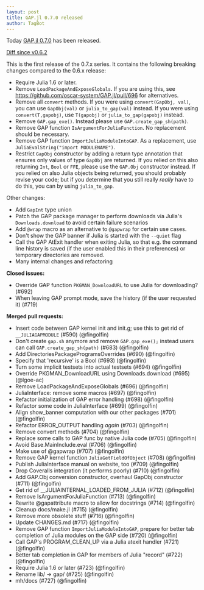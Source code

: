 ```yaml
---
layout: post
title: GAP.jl 0.7.0 released
author: TagBot
---
```


Today [GAP.jl 0.7.0](https://github.com/oscar-system/GAP.jl/releases/tag/v0.7.0) has
been released.

[Diff since v0.6.2](https://github.com/oscar-system/GAP.jl/compare/v0.6.2...v0.7.0)

This is the first release of the 0.7.x series. It contains the following breaking changes compared to the 0.6.x release:

- Require Julia 1.6 or later.
- Remove `LoadPackageAndExposeGlobals`. If you are using this, see <https://github.com/oscar-system/GAP.jl/pull/696> for alternatives.
- Remove all `convert` methods. If you were using `convert(GapObj, val)`, you can use `GapObj(val)` or `julia_to_gap(val)` instead. If you were using `convert(T,gapobj)`, use `T(gapobj)` or `julia_to_gap(gapobj)` instead.
- Remove `GAP.gap_exe()`. Instead please use `GAP.create_gap_sh(path)`.
- Remove GAP function `IsArgumentForJuliaFunction`. No replacement should be necessary.
- Remove GAP function `ImportJuliaModuleIntoGAP`. As a replacement, use `JuliaEvalString("import MODULENAME")`.
- Restrict `GapObj` constructor by adding a return type annotation that ensures only values of type `GapObj` are returned. If you relied on this also returning `Int`, `Bool` or `FFE`, please use the `GAP.Obj` constructor instead. If you relied on also Julia objects being returned, you should probably revise your code; but if you determine that you still really *really* have to do this, you can by using `julia_to_gap`.

Other changes:

- Add `GapInt` type union
- Patch the GAP package manager to perform downloads via Julia's `Downloads.download` to avoid certain failure scenarios
- Add `@wrap` macro as an alternative to `@gapwrap` for certain use cases.
- Don't show the GAP banner if Julia is started with the `--quiet` flag
- Call the GAP AtExit handler when exiting Julia, so that e.g. the command line history is saved (if the user enabled this in their preferences) or temporary directories are removed.
- Many internal changes and refactoring

**Closed issues:**
- Override GAP function `PKGMAN_DownloadURL` to use Julia for downloading? (#692)
- When leaving GAP prompt mode, save the history (if the user requested it) (#719)

**Merged pull requests:**
- Insert code between GAP kernel init and init.g; use this to get rid of `__JULIAGAPMODULE` (#590) (@fingolfin)
- Don't create `gap.sh` anymore and remove `GAP.gap_exe();` instead users can call `GAP.create_gap_sh(path)` (#683) (@fingolfin)
- Add DirectoriesPackageProgramsOverrides (#690) (@fingolfin)
- Specify that 'recursive' is a Bool (#693) (@fingolfin)
- Turn some implicit testsets into actual testsets (#694) (@fingolfin)
- Override PKGMAN_DownloadURL using Downloads.download (#695) (@lgoe-ac)
- Remove LoadPackageAndExposeGlobals (#696) (@fingolfin)
- JuliaInterface: remove some macros (#697) (@fingolfin)
- Refactor initialization of GAP error handling (#698) (@fingolfin)
- Refactor some code in JuliaInterface (#699) (@fingolfin)
- Align show_banner computation with our other packages (#701) (@fingolfin)
- Refactor ERROR_OUTPUT handling *again* (#703) (@fingolfin)
- Remove convert methods (#704) (@fingolfin)
- Replace some calls to GAP func by native Julia code (#705) (@fingolfin)
- Avoid Base.MainInclude.eval (#706) (@fingolfin)
- Make use of @gapwrap (#707) (@fingolfin)
- Remove GAP kernel function `JuliaGetFieldOfObject` (#708) (@fingolfin)
- Publish JuliaInterface manual on website, too (#709) (@fingolfin)
- Drop Coveralls integration (it performs poorly) (#710) (@fingolfin)
- Add GAP.Obj conversion constructor, overhaul GapObj constructor (#711) (@fingolfin)
- Get rid of __JULIAINTERNAL_LOADED_FROM_JULIA (#712) (@fingolfin)
- Remove IsArgumentForJuliaFunction (#713) (@fingolfin)
- Rewrite @gapattribute macro to allow for docstrings (#714) (@fingolfin)
- Cleanup docs/make.jl (#715) (@fingolfin)
- Remove more obsolete stuff (#716) (@fingolfin)
- Update CHANGES.md (#717) (@fingolfin)
- Remove GAP function `ImportJuliaModuleIntoGAP`, prepare for better tab completion of Julia modules on the GAP side (#720) (@fingolfin)
- Call GAP's PROGRAM_CLEAN_UP via a Julia atexit handler (#721) (@fingolfin)
- Better tab completion in GAP for members of Julia "record" (#722) (@fingolfin)
- Require Julia 1.6 or later (#723) (@fingolfin)
- Rename lib/ -> gap/ (#725) (@fingolfin)
- mh/docs (#727) (@fingolfin)
